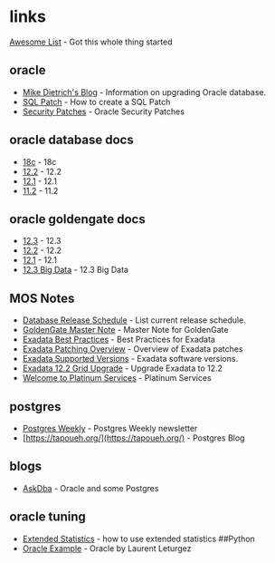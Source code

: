 # links
[Awesome List](https://awesome.re/) - Got this whole thing started
## oracle
- [Mike Dietrich's Blog](https://mikedietrichde.com/) - Information on upgrading Oracle database.
- [SQL Patch](https://blogs.oracle.com/optimizer/using-sql-patch-to-add-hints-to-a-packaged-application) - How to create a SQL Patch
- [Security Patches](https://www.oracle.com/technetwork/topics/security/alerts-086861.html) - Oracle Security Patches
## oracle database docs
- [18c](https://docs.oracle.com/en/database/oracle/oracle-database/18/index.html) - 18c
- [12.2](https://docs.oracle.com/en/database/oracle/oracle-database/12.2/index.html) - 12.2
- [12.1](https://docs.oracle.com/database/121/index.htm) - 12.1
- [11.2](https://docs.oracle.com/cd/E11882_01/index.htm) - 11.2
## oracle goldengate docs
- [12.3](https://docs.oracle.com/goldengate/c1230/gg-winux/index.html) - 12.3
- [12.2](https://docs.oracle.com/goldengate/c1221/gg-winux/index.html) - 12.2
- [12.1](https://docs.oracle.com/goldengate/1212/gg-winux/index.html) - 12.1
- [12.3 Big Data](https://docs.oracle.com/goldengate/bd123010/gg-bd/index.html) - 12.3 Big Data
## MOS Notes
- [Database Release Schedule](https://support.oracle.com/epmos/faces/DocContentDisplay?id=742060.1) - List current release schedule.
- [GoldenGate Master Note](https://support.oracle.com/epmos/faces/DocContentDisplay?id=1298817.1) - Master Note for GoldenGate
- [Exadata Best Practices](https://support.oracle.com/epmos/faces/DocContentDisplay?id=1274318.1) - Best Practices for Exadata
- [Exadata Patching Overview](https://support.oracle.com/epmos/faces/DocContentDisplay?id=1262380.1) - Overview of Exadata patches
- [Exadata Supported Versions](https://support.oracle.com/epmos/faces/DocContentDisplay?id=888828.1) - Exadata software versions.
- [Exadata 12.2 Grid Upgrade](https://support.oracle.com/epmos/faces/DocContentDisplay?id=2111010.1) - Upgrade Exadata to 12.2
- [Welcome to Platinum Services](https://support.oracle.com/epmos/faces/DocContentDisplay?id=1605750.1) - Platinum Services
## postgres
- [Postgres Weekly](https://postgresweekly.com/) - Postgres Weekly newsletter
- [https://tapoueh.org/](https://tapoueh.org/) - Postgres Blog
## blogs
- [AskDba](http://askdba.org/weblog/) - Oracle and some Postgres
## oracle tuning
- [Extended Statistics](https://blogs.oracle.com/optimizer/extended-statistics) - how to use extended statistics
##Python
- [Oracle Example](https://laurent-leturgez.com/2018/08/30/executing-a-sql-statement-on-oracle-with-python/amp/?__twitter_impression=true) - Oracle by Laurent Leturgez
